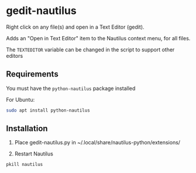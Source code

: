 # gedit-nautilus

Right click on any file(s) and open in a Text Editor (gedit).

Adds an "Open in Text Editor" item to the Nautilus context menu, for all files.

The `TEXTEDITOR` variable can be changed in the script to support other editors

## Requirements

You must have the `python-nautilus` package installed

For Ubuntu:

```bash
sudo apt install python-nautilus
```

## Installation

1. Place gedit-nautilus.py in ~/.local/share/nautilus-python/extensions/

2. Restart Nautilus

```bash
pkill nautilus
```

